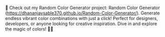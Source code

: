 🌈 Check out my Random Color Generator project: Random Color Generator (https://dhananjaysable370.github.io/Random-Color-Generator/). Generate endless vibrant color combinations with just a click! Perfect for designers, developers, or anyone looking for creative inspiration. Dive in and explore the magic of colors! 🎨✨
